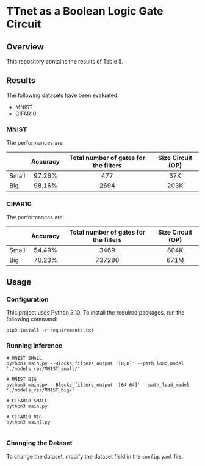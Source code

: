 # TTnet as a Boolean Logic Gate Circuit

## Overview

This repository contains the results of Table 5.

## Results

The following datasets have been evaluated:

- MNIST
- CIFAR10

### MNIST

The performances are:

|       | Accuracy | Total number of gates for the filters | Size Circuit (OP) | 
|-------|:--------:|:-------------------------------------:|:-----------------:|
| Small |  97.26%  |                  477                  |        37K        |    
| Big   |  98.16%  |                 2694                  |       203K        | 

### CIFAR10
The performances are:

|       | Accuracy | Total number of gates for the filters | Size Circuit (OP) | 
|-------|:--------:|:-------------------------------------:|:-----------------:|
| Small |  54.49%  |                 3469                  |       804K        |    
| Big   |  70.23%   |                737280                 |       671M        |    



## Usage

### Configuration
This project uses Python 3.10. To install the required packages, run the following command:

```
pip3 install -r requirements.txt
```

### Running Inference

```commandline
# MNIST SMALL
python3 main.py --Blocks_filters_output '[8,8]' --path_load_model './models_res/MNIST_small/'

# MNIST BIG
python3 main.py --Blocks_filters_output '[64,64]' --path_load_model './models_res/MNIST_big/'

# CIFAR10 SMALL
python3 main.py

# CIFAR10 BIG
python3 main2.py


```



### Changing the Dataset

To change the dataset, modify the dataset field in the `config.yaml` file.



